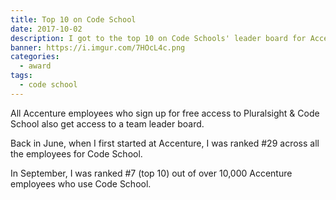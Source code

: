 ```yaml
---
title: Top 10 on Code School
date: 2017-10-02
description: I got to the top 10 on Code Schools' leader board for Accenture out of over 10,000 employees.
banner: https://i.imgur.com/7HOcL4c.png
categories:
  - award
tags:
  - code school
---
```


All Accenture employees who sign up for free access to Pluralsight & Code School also get access to a team leader board.

Back in June, when I first started at Accenture, I was ranked #29 across all the employees for Code School.

In September, I was ranked #7 (top 10) out of over 10,000 Accenture employees who use Code School.
